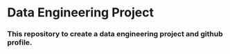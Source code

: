 # Data Engineering Project

### This repository to create a data engineering project and github profile.